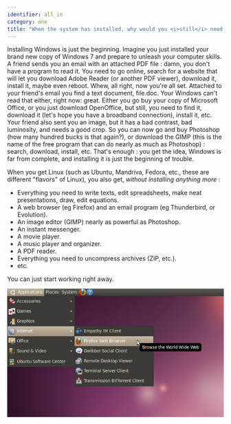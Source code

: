 ```yaml
---
identifier: all_in
category: one
title: "When the system has installed, why would you <i>still</i> need to install stuff?"
---
```


Installing Windows is just the beginning. Imagine you just installed 
your brand new copy of Windows 7 and prepare to unleash your computer 
skills. A friend sends you an email with an attached PDF file : damn, 
you don't have a program to read it. You need to go online, search for a 
website that will let you download Adobe Reader (or another PDF viewer), 
download it, install it, maybe even reboot. Whew, all right, now you're 
all set. Attached to your friend's email you find a text document, 
file.doc. Your Windows can't read that either, right now: great. Either 
you go buy your copy of Microsoft Office, or you just download 
OpenOffice, but still, you need to find it, download it (let's hope you 
have a broadband connection), install it, etc. Your friend also sent you 
an image, but it has a bad contrast, bad luminosity, and needs a good 
crop. So you can now go and buy Photoshop (how many hundred bucks is 
that again?), or download the GIMP (this is the name of the free 
program that can do nearly as much as Photoshop) : search, download, 
install, etc. That's enough : you get the idea, Windows is far from 
complete, and installing it is just the beginning of trouble.

When you get Linux (such as Ubuntu, Mandriva, Fedora, etc., these are 
different "flavors" of Linux), you also get, <i>without installing 
anything more</i> :

<ul>

<li>Everything you need to write texts, edit spreadsheets, make neat presentations, draw, edit equations.</li>

<li>A web browser (eg Firefox) and an email program (eg Thunderbird, or Evolution).</li>
<li>An image editor (GIMP) nearly as powerful as Photoshop.</li>
<li>An instant messenger.</li>
<li>A movie player.</li>
<li>A music player and organizer.</li>
<li>A PDF reader.</li>
<li>Everything you need to uncompress archives (ZIP, etc.).</li>
<li>etc.</li>
</ul>

You can just start working right away.

<img src="/img/app_menu.png" />




